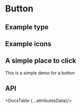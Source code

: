 <script>
  import Prism from 'docs/src/components/prism/Prism.svelte'

  import Base from './demos/base.demo.svelte'
  import BaseCode from './demos/base.demo.txt'

  import Type from './demos/type.demo.svelte'
  import TypeCode from './demos/type.demo.txt'
  
  import Icons from './demos/icons.demo.svelte'
  import IconsCode from './demos/icons.demo.txt'

  import DocsTable from 'docs/src/components/DocsTable.svelte'
  const attributesData = {
    title: 'Attributes',
    columns: ['Property', 'Description', 'Type', 'Default'],
    data: [
      {
        property: 'color',
        description: 'the color',
        type: 'String',
        default: 'white'
      },
      {
        property: 'size',
        description: 'The main size',
        type: 'Number',
        default: '10'
      },
      {
        property: 'round',
        description: 'If the button is round',
        type: 'Boolean',
        default: 'false'
      },
      {
        property: 'clickHandler',
        description: 'Function to call on click',
        type: 'Function',
        default: ''
      }
    ]
  }
</script>

# Button

## Example type

<Type />
<Prism language="html" source="{TypeCode}"/>

## Example icons

<Icons />
<Prism language="html" source="{IconsCode}"/>


## A simple place to click

This is a simple demo for a button

<Base />
<Prism language="html" source="{BaseCode}"/>

## API

<DocsTable {...attributesData}/>
